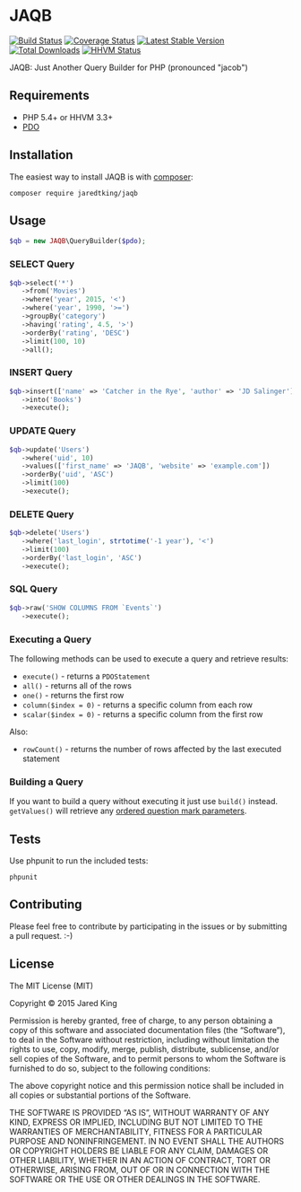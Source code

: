 JAQB
===========

[![Build Status](https://travis-ci.org/jaredtking/jaqb.png?branch=master)](https://travis-ci.org/jaredtking/jaqb)
[![Coverage Status](https://coveralls.io/repos/jaredtking/jaqb/badge.svg?branch=master)](https://coveralls.io/r/jaredtking/jaqb?branch=master)
[![Latest Stable Version](https://poser.pugx.org/jaredtking/jaqb/v/stable.png)](https://packagist.org/packages/jaredtking/jaqb)
[![Total Downloads](https://poser.pugx.org/jaredtking/jaqb/downloads.png)](https://packagist.org/packages/jaredtking/jaqb)
[![HHVM Status](http://hhvm.h4cc.de/badge/jaredtking/jaqb.svg)](http://hhvm.h4cc.de/package/jaredtking/jaqb)

JAQB: Just Another Query Builder for PHP (pronounced "jacob")

## Requirements

- PHP 5.4+ or HHVM 3.3+
- [PDO](http://php.net/pdo)

## Installation

The easiest way to install JAQB is with [composer](http://getcomposer.org):

```
composer require jaredtking/jaqb
```

## Usage

```php
$qb = new JAQB\QueryBuilder($pdo);
```

### SELECT Query

```php
$qb->select('*')
   ->from('Movies')
   ->where('year', 2015, '<')
   ->where('year', 1990, '>=')
   ->groupBy('category')
   ->having('rating', 4.5, '>')
   ->orderBy('rating', 'DESC')
   ->limit(100, 10)
   ->all();
```

### INSERT Query

```php
$qb->insert(['name' => 'Catcher in the Rye', 'author' => 'JD Salinger'])
   ->into('Books')
   ->execute();
```

### UPDATE Query

```php
$qb->update('Users')
   ->where('uid', 10)
   ->values(['first_name' => 'JAQB', 'website' => 'example.com'])
   ->orderBy('uid', 'ASC')
   ->limit(100)
   ->execute();
```

### DELETE Query

```php
$qb->delete('Users')
   ->where('last_login', strtotime('-1 year'), '<')
   ->limit(100)
   ->orderBy('last_login', 'ASC')
   ->execute();
```

### SQL Query

```php
$qb->raw('SHOW COLUMNS FROM `Events`')
   ->execute();
```

### Executing a Query
The following methods can be used to execute a query and retrieve results:
- `execute()` - returns a `PDOStatement`
- `all()` - returns all of the rows
- `one()` - returns the first row
- `column($index = 0)` - returns a specific column from each row
- `scalar($index = 0)` - returns a specific column from the first row

Also:
- `rowCount()` - returns the number of rows affected by the last executed statement

### Building a Query

If you want to build a query without executing it just use `build()` instead. `getValues()` will retrieve any [ordered question mark parameters](http://php.net/manual/en/pdo.prepare.php).

## Tests

Use phpunit to run the included tests:

```
phpunit
```

## Contributing

Please feel free to contribute by participating in the issues or by submitting a pull request. :-)

## License

The MIT License (MIT)

Copyright © 2015 Jared King

Permission is hereby granted, free of charge, to any person obtaining a copy of this software and associated documentation files (the “Software”), to deal in the Software without restriction, including without limitation the rights to use, copy, modify, merge, publish, distribute, sublicense, and/or sell copies of the Software, and to permit persons to whom the Software is furnished to do so, subject to the following conditions:

The above copyright notice and this permission notice shall be included in all copies or substantial portions of the Software.

THE SOFTWARE IS PROVIDED “AS IS”, WITHOUT WARRANTY OF ANY KIND, EXPRESS OR IMPLIED, INCLUDING BUT NOT LIMITED TO THE WARRANTIES OF MERCHANTABILITY, FITNESS FOR A PARTICULAR PURPOSE AND NONINFRINGEMENT. IN NO EVENT SHALL THE AUTHORS OR COPYRIGHT HOLDERS BE LIABLE FOR ANY CLAIM, DAMAGES OR OTHER LIABILITY, WHETHER IN AN ACTION OF CONTRACT, TORT OR OTHERWISE, ARISING FROM, OUT OF OR IN CONNECTION WITH THE SOFTWARE OR THE USE OR OTHER DEALINGS IN THE SOFTWARE.